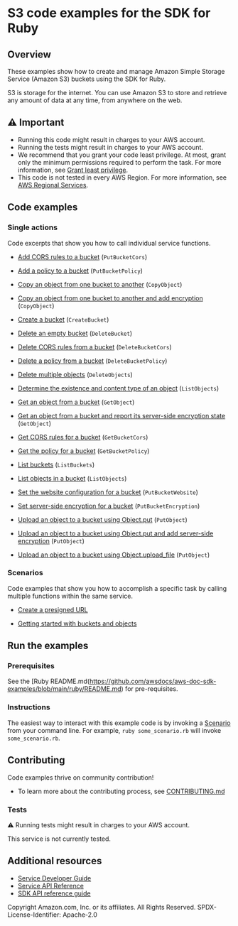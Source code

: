 # S3 code examples for the SDK for Ruby
## Overview
These examples show how to create and manage Amazon Simple Storage Service (Amazon S3) buckets using the SDK for Ruby.

S3 is storage for the internet. You can use Amazon S3 to store and retrieve any amount of data at any time, from anywhere on the web.

## ⚠️ Important
* Running this code might result in charges to your AWS account. 
* Running the tests might result in charges to your AWS account.
* We recommend that you grant your code least privilege. At most, grant only the minimum permissions required to perform the task. For more information, see [Grant least privilege](https://docs.aws.amazon.com/IAM/latest/UserGuide/best-practices.html#grant-least-privilege). 
* This code is not tested in every AWS Region. For more information, see [AWS Regional Services](https://aws.amazon.com/about-aws/global-infrastructure/regional-product-services).

## Code examples

### Single actions
Code excerpts that show you how to call individual service functions.

* [Add CORS rules to a bucket](bucket_cors.rb) (`PutBucketCors`)

* [Add a policy to a bucket](bucket_policy.rb) (`PutBucketPolicy`)

* [Copy an object from one bucket to another](object_copy.rb) (`CopyObject`)

* [Copy an object from one bucket to another and add encryption](object_copy_encrypt.rb) (`CopyObject`)

* [Create a bucket](bucket_create.rb) (`CreateBucket`)

* [Delete an empty bucket](scenario_getting_started.rb) (`DeleteBucket`)

* [Delete CORS rules from a bucket](bucket_cors.rb) (`DeleteBucketCors`)

* [Delete a policy from a bucket](bucket_policy.rb) (`DeleteBucketPolicy`)

* [Delete multiple objects](scenario_getting_started.rb) (`DeleteObjects`)

* [Determine the existence and content type of an object](object_exists.rb) (`ListObjects`)

* [Get an object from a bucket](object_get.rb) (`GetObject`)

* [Get an object from a bucket and report its server-side encryption state](object_get_encryption.rb) (`GetObject`)

* [Get CORS rules for a bucket](bucket_cors.rb) (`GetBucketCors`)

* [Get the policy for a bucket](bucket_policy.rb) (`GetBucketPolicy`)

* [List buckets](bucket_list.rb) (`ListBuckets`)

* [List objects in a bucket](bucket_list_objects.rb) (`ListObjects`)

* [Set the website configuration for a bucket](bucket_put_website.rb) (`PutBucketWebsite`)

* [Set server-side encryption for a bucket](bucket_put_encryption.rb) (`PutBucketEncryption`)

* [Upload an object to a bucket using Object.put](object_put.rb) (`PutObject`)

* [Upload an object to a bucket using Object.put and add server-side encryption](object_put_sse.rb) (`PutObject`)

* [Upload an object to a bucket using Object.upload_file](object_put.rb) (`PutObject`)



### Scenarios
Code examples that show you how to accomplish a specific task by calling multiple functions within the same service.

* [Create a presigned URL](object_presigned_url_upload.rb)

* [Getting started with buckets and objects](scenario_getting_started.rb)





## Run the examples

### Prerequisites

See the [Ruby README.md(https://github.com/awsdocs/aws-doc-sdk-examples/blob/main/ruby/README.md) for pre-requisites.

### Instructions
The easiest way to interact with this example code is by invoking a [Scenario](#Scenarios) from your command line. For example, `ruby some_scenario.rb` will invoke `some_scenario.rb`.

## Contributing
Code examples thrive on community contribution!
* To learn more about the contributing process, see [CONTRIBUTING.md](../../../CONTRIBUTING.md)

### Tests
⚠️ Running tests might result in charges to your AWS account.

This service is not currently tested.

## Additional resources
* [Service Developer Guide](https://docs.aws.amazon.com/sdk-for-ruby/v3/developer-guide/welcome.html)
* [Service API Reference](https://docs.aws.amazon.com/sdk-for-ruby/v3/api/)
* [SDK API reference guide](https://aws.amazon.com/developer/language/ruby/)

Copyright Amazon.com, Inc. or its affiliates. All Rights Reserved. SPDX-License-Identifier: Apache-2.0
